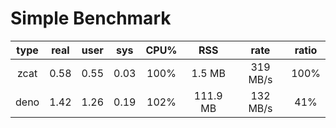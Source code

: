 # Simple Benchmark

| type | real | user | sys | CPU% | RSS      | rate     | ratio |
|:----:|:----:|:----:|:---:|:----:|:--------:|:--------:|:-----:|
| zcat | 0.58 | 0.55 | 0.03| 100% |   1.5 MB | 319 MB/s | 100%  |
| deno | 1.42 | 1.26 | 0.19| 102% | 111.9 MB | 132 MB/s |  41%  |
